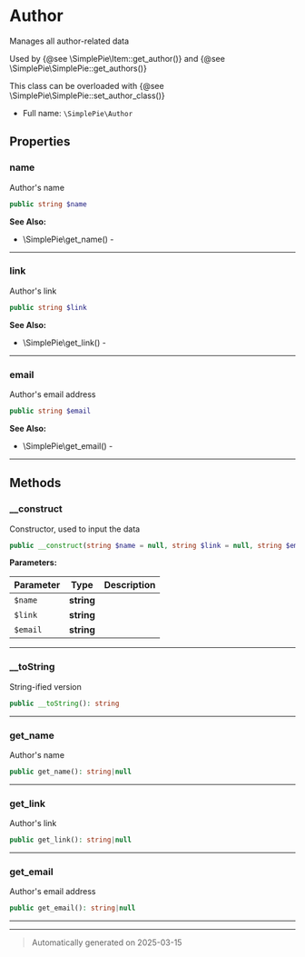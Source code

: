 
# Author

Manages all author-related data

Used by {@see \SimplePie\Item::get_author()} and {@see \SimplePie\SimplePie::get_authors()}

This class can be overloaded with {@see \SimplePie\SimplePie::set_author_class()}

* Full name: `\SimplePie\Author`



## Properties


### name

Author's name

```php
public string $name
```





**See Also:**

* \SimplePie\get_name() - 

***

### link

Author's link

```php
public string $link
```





**See Also:**

* \SimplePie\get_link() - 

***

### email

Author's email address

```php
public string $email
```





**See Also:**

* \SimplePie\get_email() - 

***

## Methods


### __construct

Constructor, used to input the data

```php
public __construct(string $name = null, string $link = null, string $email = null): mixed
```








**Parameters:**

| Parameter | Type | Description |
|-----------|------|-------------|
| `$name` | **string** |  |
| `$link` | **string** |  |
| `$email` | **string** |  |





***

### __toString

String-ified version

```php
public __toString(): string
```












***

### get_name

Author's name

```php
public get_name(): string|null
```












***

### get_link

Author's link

```php
public get_link(): string|null
```












***

### get_email

Author's email address

```php
public get_email(): string|null
```












***


***
> Automatically generated on 2025-03-15

